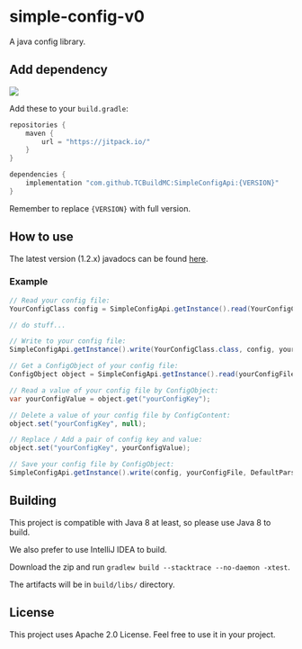 # simple-config-v0
A java config library.

## Add dependency
[![](https://jitpack.io/v/TCBuildMC/SimpleConfigApi.svg)](https://jitpack.io/#TCBuildMC/SimpleConfigApi)

Add these to your `build.gradle`:
```gradle
repositories {
    maven {
        url = "https://jitpack.io/"
    }
}

dependencies {
    implementation "com.github.TCBuildMC:SimpleConfigApi:{VERSION}"
}
```

Remember to replace `{VERSION}` with full version.

## How to use
The latest version (1.2.x) javadocs can be found [here](https://jitpack.io/com/github/TCBuildMC/SimpleConfigApi/latest/javadoc/).

### Example
```java
// Read your config file:
YourConfigClass config = SimpleConfigApi.getInstance().read(YourConfigClass.class, yourConfigFile, DefaultParsers.<name>());

// do stuff...

// Write to your config file:
SimpleConfigApi.getInstance().write(YourConfigClass.class, config, yourConfigFile, DefaultParsers.<name>());

// Get a ConfigObject of your config file:
ConfigObject object = SimpleConfigApi.getInstance().read(yourConfigFile, DefaultParsers.<name>());

// Read a value of your config file by ConfigObject:
var yourConfigValue = object.get("yourConfigKey");

// Delete a value of your config file by ConfigContent:
object.set("yourConfigKey", null);

// Replace / Add a pair of config key and value:
object.set("yourConfigKey", yourConfigValue);

// Save your config file by ConfigObject:
SimpleConfigApi.getInstance().write(config, yourConfigFile, DefaultParsers.<name>());
```

## Building
This project is compatible with Java 8 at least, so please use Java 8 to build.

We also prefer to use IntelliJ IDEA to build.

Download the zip and run `gradlew build --stacktrace --no-daemon -xtest`.

The artifacts will be in `build/libs/` directory.

## License
This project uses Apache 2.0 License. Feel free to use it in your project.

